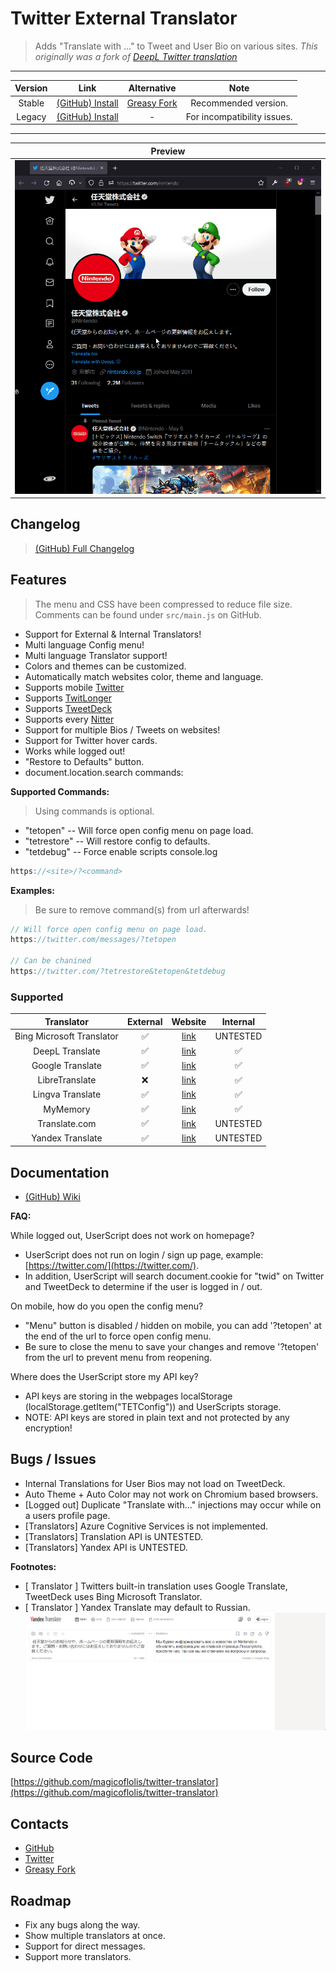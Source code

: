 # Twitter External Translator

> Adds "Translate with ..." to Tweet and User Bio on various sites.
*This originally was a fork of [DeepL Twitter translation](https://greasyfork.org/scripts/411976)*

***

| Version | Link | Alternative | Note |
|:----------:|:----------:|:----------:|:----------:|
Stable | [(GitHub) Install](https://github.com/magicoflolis/twitter-translator/releases/latest/download/twittertranslator.user.js) | [Greasy Fork](https://greasyfork.org/scripts/421643) | Recommended version.
Legacy | [(GitHub) Install](https://github.com/magicoflolis/twitter-translator/raw/master/dist/twittertranslatorlegacy.user.js) | - | For incompatibility issues.

***

| Preview |
|:----------:|
![Menu Preview](https://raw.githubusercontent.com/magicoflolis/twitter-translator/master/assets/preview1.gif)|

## Changelog

> [(GitHub) Full Changelog](https://github.com/magicoflolis/twitter-translator/releases)

## Features

> The menu and CSS have been compressed to reduce file size. Comments can be found under `src/main.js` on GitHub.

* Support for External & Internal Translators!
* Multi language Config menu!
* Multi language Translator support!
* Colors and themes can be customized.
* Automatically match websites color, theme and language.
* Supports mobile [Twitter](https://mobile.twitter.com/)
* Supports [TwitLonger](https://www.twitlonger.com)
* Supports [TweetDeck](https://tweetdeck.twitter.com)
* Supports every [Nitter](https://github.com/zedeus/nitter/wiki/Instances#official-instances)
* Support for multiple Bios / Tweets on websites!
* Support for Twitter hover cards.
* Works while logged out!
* "Restore to Defaults" button.
* document.location.search commands:

**Supported Commands:**

> Using commands is optional.

* "tetopen" -- Will force open config menu on page load.
* "tetrestore" -- Will restore config to defaults.
* "tetdebug" -- Force enable scripts console.log

```js
https://<site>/?<command>
```

**Examples:**

> Be sure to remove command(s) from url afterwards!

```js
// Will force open config menu on page load.
https://twitter.com/messages/?tetopen

// Can be chanined
https://twitter.com/?tetrestore&tetopen&tetdebug

```

### Supported

Translator | External | Website | Internal |
:---------:|:-----------:|:-----------:|:---------:|
Bing Microsoft Translator | ✅ |[link](https://www.bing.com/translator)| UNTESTED |
DeepL Translate | ✅ |[link](https://www.deepl.com/translator)| ✅ |
Google Translate | ✅ |[link](https://translate.google.com/)| ✅ |
LibreTranslate | ❌ |[link](https://libretranslate.com/)| ✅ |
Lingva Translate | ✅ |[link](https://lingva.ml/)| ✅ |
MyMemory | ✅ |[link](https://mymemory.translated.net/)| ✅ |
Translate.com | ✅ |[link](https://www.translate.com/)| UNTESTED |
Yandex Translate | ✅ |[link](https://translate.yandex.com/)| UNTESTED |

## Documentation

* [(GitHub) Wiki](https://github.com/magicoflolis/twitter-translator/wiki)

**FAQ:**

While logged out, UserScript does not work on homepage?

* UserScript does not run on login / sign up page, example: [https://twitter.com/](https://twitter.com/).
* In addition, UserScript will search document.cookie for "twid" on Twitter and TweetDeck to determine if the user is logged in / out.

On mobile, how do you open the config menu?

* "Menu" button is disabled / hidden on mobile, you can add '?tetopen' at the end of the url to force open config menu.
* Be sure to close the menu to save your changes and remove '?tetopen' from the url to prevent menu from reopening.

Where does the UserScript store my API key?

* API keys are storing in the webpages localStorage (localStorage.getItem("TETConfig")) and UserScripts storage.
* NOTE: API keys are stored in plain text and not protected by any encryption!

## Bugs / Issues

* Internal Translations for User Bios may not load on TweetDeck.
* Auto Theme + Auto Color may not work on Chromium based browsers.
* [Logged out] Duplicate "Translate with..." injections may occur while on a users profile page.
* [Translators] Azure Cognitive Services is not implemented.
* [Translators] Translation API is UNTESTED.
* [Translators] Yandex API is UNTESTED.

**Footnotes:**

* [ Translator ] Twitters built-in translation uses Google Translate, TweetDeck uses Bing Microsoft Translator.
* [ Translator ] Yandex Translate may default to Russian.
![YandexHelp](https://raw.githubusercontent.com/magicoflolis/twitter-translator/master/assets/ExternalTranslator4.gif)

## Source Code

[https://github.com/magicoflolis/twitter-translator](https://github.com/magicoflolis/twitter-translator)

## Contacts

* [GitHub](https://github.com/magicoflolis)
* [Twitter](https://twitter.com/for_lollipops)
* [Greasy Fork](https://greasyfork.org/users/166061)

## Roadmap

* Fix any bugs along the way.
* Show multiple translators at once.
* Support for direct messages.
* Support more translators.
